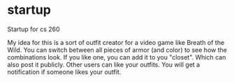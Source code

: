 # startup
Startup for cs 260

My idea for this is a sort of outfit creator for a video game like Breath of the Wild. You can switch between all pieces of armor (and color) to see how the combinations look. If you like one, you can add it to you "closet". Which can also post it publicly. Other users can like your outfits. You will get a notification if someone likes your outfit.